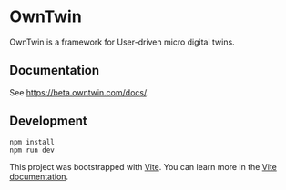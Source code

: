 # OwnTwin

OwnTwin is a framework for User-driven micro digital twins.

## Documentation

See <https://beta.owntwin.com/docs/>.

## Development

```
npm install
npm run dev
```

This project was bootstrapped with [Vite](https://vitejs.dev/).
You can learn more in the [Vite documentation](https://vitejs.dev/guide/).
